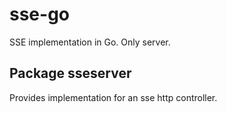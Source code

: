 # sse-go
SSE implementation in Go. Only server.

## Package sseserver
Provides implementation for an sse http controller.